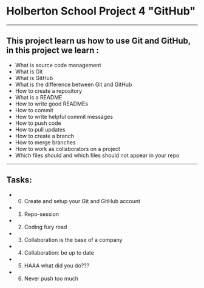 # Holberton School Project 4 "GitHub"

---
## This project learn us how to use Git and GitHub, in this project we learn :
* What is source code management
* What is Git
* What is GitHub
* What is the difference between Git and GitHub
* How to create a repository
* What is a README
* How to write good READMEs
* How to commit
* How to write helpful commit messages
* How to push code
* How to pull updates
* How to create a branch
* How to merge branches
* How to work as collaborators on a project
* Which files should and which files should not appear in your repo
---
## Tasks:
* 0. Create and setup your Git and GitHub account
* 1. Repo-session
* 2. Coding fury road
* 3. Collaboration is the base of a company
* 4. Collaboration: be up to date
* 5. HAAA what did you do???
* 6. Never push too much

